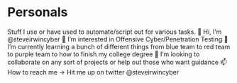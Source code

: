 # Personals
Stuff I use or have used to automate/script out for various tasks.
👋 Hi, I’m @steveirwincyber
👀 I’m interested in Offensive Cyber/Penetration Testing
🌱 I’m currently learning a bunch of different things from blue team to red team to purple team to how to finish my college degree
💞️ I’m looking to collaborate on any sort of projects or help out those who want guidance
📫 How to reach me -> Hit me up on twitter @steveirwincyber
